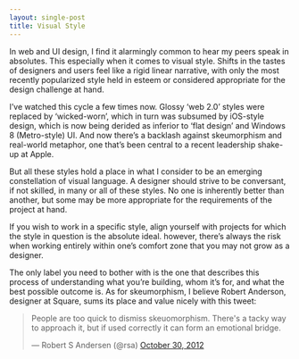 ```yaml
---
layout: single-post
title: Visual Style
---
```


In web and UI design, I find it alarmingly common to hear my peers speak in absolutes. This especially when it comes to visual style. Shifts in the tastes of designers and users feel like a rigid linear narrative, with only the most recently popularized style held in esteem or considered appropriate for the design challenge at hand.

I’ve watched this cycle a few times now. Glossy ‘web 2.0’ styles were replaced by ‘wicked-worn’, which in turn was subsumed by iOS-style design, which is now being derided as inferior to ‘flat design’ and Windows 8 (Metro-style) UI. And now there’s a backlash against skeumorphism and real-world metaphor, one that’s been central to a recent leadership shake-up at Apple.

But all these styles hold a place in what I consider to be an emerging constellation of visual language. A designer should strive to be conversant, if not skilled, in many or all of these styles. No one is inherently better than another, but some may be more appropriate for the requirements of the project at hand.

If you wish to work in a specific style, align yourself with projects for which the style in question is the absolute ideal. however, there’s always the risk when working entirely within one’s comfort zone that you may not grow as a designer.

The only label you need to bother with is the one that describes this process of understanding what you’re building, whom it’s for, and what the best possible outcome is. As for skeumorphism, I believe Robert Anderson, designer at Square, sums its place and value nicely with this tweet:

<blockquote class="twitter-tweet tw-align-center"><p>People are too quick to dismiss skeuomorphism. There's a tacky way to approach it, but if used correctly it can form an emotional bridge.</p>&mdash; Robert S Andersen (@rsa) <a href="https://twitter.com/rsa/status/263256705268342784" data-datetime="2012-10-30T12:31:04+00:00">October 30, 2012</a></blockquote>
<script src="//platform.twitter.com/widgets.js" charset="utf-8"> </script> 

